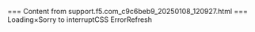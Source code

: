 === Content from support.f5.com_c9c6beb9_20250108_120927.html ===
Loading×Sorry to interruptCSS ErrorRefresh
